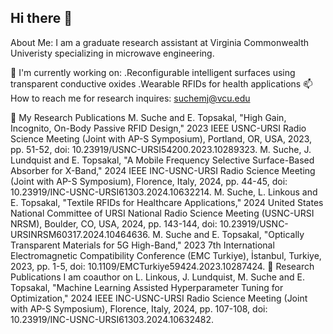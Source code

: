 ## Hi there 👋

<!--
**suchemj/suchemj** is a ✨ _special_ ✨ repository because its `README.md` (this file) appears on your GitHub profile.

Here are some ideas to get you started:

- 🔭 I’m currently working on ...
- 🌱 I’m currently learning ...
- 👯 I’m looking to collaborate on ...
- 🤔 I’m looking for help with ...
- 💬 Ask me about ...
- 📫 How to reach me: ...
- 😄 Pronouns: ...
- ⚡ Fun fact: ...
-->
About Me: I am a graduate research assistant at Virginia Commonwealth Univeristy specializing in microwave engineering.

📡 I'm currently working on: .Reconfigurable intelligent surfaces using transparent conductive oxides
                              .Wearable RFIDs for health applications
📫 How to reach me for research inquires: suchemj@vcu.edu


📖 My Research Publications
M. Suche and E. Topsakal, "High Gain, Incognito, On-Body Passive RFID Design," 2023 IEEE USNC-URSI Radio Science Meeting (Joint with AP-S Symposium), Portland, OR, USA, 2023, pp. 51-52, doi: 10.23919/USNC-URSI54200.2023.10289323.
M. Suche, J. Lundquist and E. Topsakal, "A Mobile Frequency Selective Surface-Based Absorber for X-Band," 2024 IEEE INC-USNC-URSI Radio Science Meeting (Joint with AP-S Symposium), Florence, Italy, 2024, pp. 44-45, doi: 10.23919/INC-USNC-URSI61303.2024.10632214.
M. Suche, L. Linkous and E. Topsakal, "Textile RFIDs for Healthcare Applications," 2024 United States National Committee of URSI National Radio Science Meeting (USNC-URSI NRSM), Boulder, CO, USA, 2024, pp. 143-144, doi: 10.23919/USNC-URSINRSM60317.2024.10464636.
M. Suche and E. Topsakal, "Optically Transparent Materials for 5G High-Band," 2023 7th International Electromagnetic Compatibility Conference (EMC Turkiye), İstanbul, Turkiye, 2023, pp. 1-5, doi: 10.1109/EMCTurkiye59424.2023.10287424.
📖 Research Publications I am coauthor on
L. Linkous, J. Lundquist, M. Suche and E. Topsakal, "Machine Learning Assisted Hyperparameter Tuning for Optimization," 2024 IEEE INC-USNC-URSI Radio Science Meeting (Joint with AP-S Symposium), Florence, Italy, 2024, pp. 107-108, doi: 10.23919/INC-USNC-URSI61303.2024.10632482.
